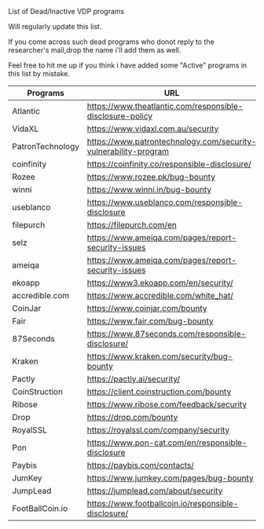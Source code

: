 
List of Dead/Inactive VDP programs 


Will regularly update this list.

If you come across such dead programs who donot reply to the researcher's mail,drop the name i'll add them as well.

Feel free to hit me up if you think i have added some "Active" programs in this list by mistake.

| Programs| URL |
| --- | --- |
|Atlantic| https://www.theatlantic.com/responsible-disclosure-policy |
|VidaXL | https://www.vidaxl.com.au/security|
|PatronTechnology|https://www.patrontechnology.com/security-vulnerability-program|
|coinfinity|https://coinfinity.co/responsible-disclosure/|
|Rozee|https://www.rozee.pk/bug-bounty|
|winni|https://www.winni.in/bug-bounty|
|useblanco|https://www.useblanco.com/responsible-disclosure|
|filepurch|https://filepurch.com/en|
|selz|https://www.ameiqa.com/pages/report-security-issues|
|ameiqa|https://www.ameiqa.com/pages/report-security-issues|
|ekoapp|https://www3.ekoapp.com/en/security/ |
|accredible.com|https://www.accredible.com/white_hat/|
|CoinJar|https://www.coinjar.com/bounty|
|Fair|https://www.fair.com/bug-bounty|
|87Seconds|https://www.87seconds.com/responsible-disclosure/|
|Kraken|https://www.kraken.com/security/bug-bounty |
|Pactly|https://pactly.ai/security/ |
|CoinStruction|https://client.coinstruction.com/bounty |
|Ribose|https://www.ribose.com/feedback/security |
|Drop|https://drop.com/bounty |
|RoyalSSL|https://royalssl.com/company/security |
|Pon|https://www.pon-cat.com/en/responsible-disclosure |
|Paybis|https://paybis.com/contacts/ |
|JumKey|https://www.jumkey.com/pages/bug-bounty |
|JumpLead |https://jumplead.com/about/security|
|FootBallCoin.io|https://www.footballcoin.io/responsible-disclosure/|
